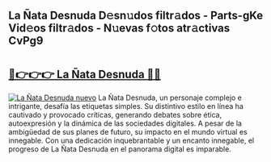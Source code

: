 ## La Ñata Desnuda D𝚎sn𝚞dos filtr𝚊dos - Parts-gKe Vid𝚎os filtr𝚊dos - N𝚞evas f𝚘tos atr𝚊ctivas CvPg9

# <h2><a href="http://mb6vfnd.tromn.icu/?c=La+%c3%91ata+Desnuda">🔗👉👉👉 La Ñata Desnuda 🔗🔗</a></h2>

[![La Ñata Desnuda nuevo](https://i.imgur.com/pEAQMta.gif)](http://mb6vfnd.tromn.icu/?c=La+%c3%91ata+Desnuda)
La Ñata Desnuda, un personaje complejo e intrigante, desafía las etiquetas simples. Su distintivo estilo en línea ha cautivado y provocado críticas, generando debates sobre ética, autoexpresión y la dinámica de las sociedades digitales. A pesar de la ambigüedad de sus planes de futuro, su impacto en el mundo virtual es innegable. Con una dedicación inquebrantable y un encanto innegable, el progreso de La Ñata Desnuda en el panorama digital es imparable.
